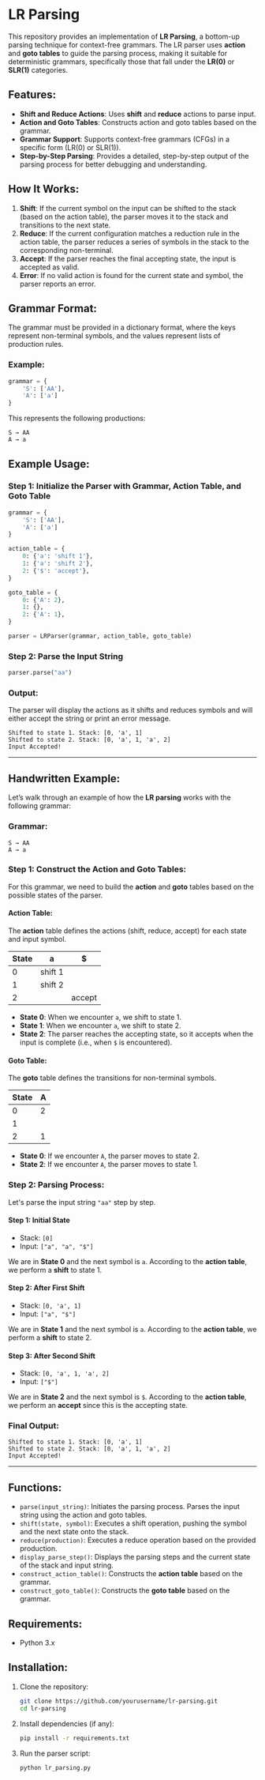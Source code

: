 # LR Parsing
This repository provides an implementation of **LR Parsing**, a bottom-up parsing technique for context-free grammars. The LR parser uses **action** and **goto tables** to guide the parsing process, making it suitable for deterministic grammars, specifically those that fall under the **LR(0)** or **SLR(1)** categories.

## Features:
- **Shift and Reduce Actions**: Uses **shift** and **reduce** actions to parse input.
- **Action and Goto Tables**: Constructs action and goto tables based on the grammar.
- **Grammar Support**: Supports context-free grammars (CFGs) in a specific form (LR(0) or SLR(1)).
- **Step-by-Step Parsing**: Provides a detailed, step-by-step output of the parsing process for better debugging and understanding.

## How It Works:
1. **Shift**: If the current symbol on the input can be shifted to the stack (based on the action table), the parser moves it to the stack and transitions to the next state.
2. **Reduce**: If the current configuration matches a reduction rule in the action table, the parser reduces a series of symbols in the stack to the corresponding non-terminal.
3. **Accept**: If the parser reaches the final accepting state, the input is accepted as valid.
4. **Error**: If no valid action is found for the current state and symbol, the parser reports an error.

## Grammar Format:
The grammar must be provided in a dictionary format, where the keys represent non-terminal symbols, and the values represent lists of production rules.

### Example:
```python
grammar = {
    'S': ['AA'],
    'A': ['a']
}
```
This represents the following productions:
```
S → AA
A → a
```

## Example Usage:

### Step 1: Initialize the Parser with Grammar, Action Table, and Goto Table
```python
grammar = {
    'S': ['AA'],
    'A': ['a']
}

action_table = {
    0: {'a': 'shift 1'},
    1: {'a': 'shift 2'},
    2: {'$': 'accept'},
}

goto_table = {
    0: {'A': 2},
    1: {},
    2: {'A': 1},
}

parser = LRParser(grammar, action_table, goto_table)
```

### Step 2: Parse the Input String
```python
parser.parse("aa")
```

### Output:
The parser will display the actions as it shifts and reduces symbols and will either accept the string or print an error message.

```plaintext
Shifted to state 1. Stack: [0, 'a', 1]
Shifted to state 2. Stack: [0, 'a', 1, 'a', 2]
Input Accepted!
```

---

## Handwritten Example:

Let’s walk through an example of how the **LR parsing** works with the following grammar:

### Grammar:
```
S → AA
A → a
```

### Step 1: Construct the **Action** and **Goto** Tables:
For this grammar, we need to build the **action** and **goto** tables based on the possible states of the parser.

#### Action Table:
The **action** table defines the actions (shift, reduce, accept) for each state and input symbol.

| State | a      | $    |
|-------|--------|------|
| 0     | shift 1|      |
| 1     | shift 2|      |
| 2     |        | accept|

- **State 0**: When we encounter `a`, we shift to state 1.
- **State 1**: When we encounter `a`, we shift to state 2.
- **State 2**: The parser reaches the accepting state, so it accepts when the input is complete (i.e., when `$` is encountered).

#### Goto Table:
The **goto** table defines the transitions for non-terminal symbols.

| State | A    |
|-------|------|
| 0     | 2    |
| 1     |      |
| 2     | 1    |

- **State 0**: If we encounter `A`, the parser moves to state 2.
- **State 2**: If we encounter `A`, the parser moves to state 1.

### Step 2: Parsing Process:
Let's parse the input string `"aa"` step by step.

#### Step 1: Initial State
- Stack: `[0]`
- Input: `["a", "a", "$"]`

We are in **State 0** and the next symbol is `a`. According to the **action table**, we perform a **shift** to state 1.

#### Step 2: After First Shift
- Stack: `[0, 'a', 1]`
- Input: `["a", "$"]`

We are in **State 1** and the next symbol is `a`. According to the **action table**, we perform a **shift** to state 2.

#### Step 3: After Second Shift
- Stack: `[0, 'a', 1, 'a', 2]`
- Input: `["$"]`

We are in **State 2** and the next symbol is `$`. According to the **action table**, we perform an **accept** since this is the accepting state.

### Final Output:
```plaintext
Shifted to state 1. Stack: [0, 'a', 1]
Shifted to state 2. Stack: [0, 'a', 1, 'a', 2]
Input Accepted!
```

---

## Functions:

- `parse(input_string)`: Initiates the parsing process. Parses the input string using the action and goto tables.
- `shift(state, symbol)`: Executes a shift operation, pushing the symbol and the next state onto the stack.
- `reduce(production)`: Executes a reduce operation based on the provided production.
- `display_parse_step()`: Displays the parsing steps and the current state of the stack and input string.
- `construct_action_table()`: Constructs the **action table** based on the grammar.
- `construct_goto_table()`: Constructs the **goto table** based on the grammar.

## Requirements:
- Python 3.x

## Installation:

1. Clone the repository:
   ```bash
   git clone https://github.com/yourusername/lr-parsing.git
   cd lr-parsing
   ```

2. Install dependencies (if any):
   ```bash
   pip install -r requirements.txt
   ```

3. Run the parser script:
   ```bash
   python lr_parsing.py
   ```
